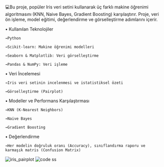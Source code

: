 💻Bu proje, popüler Iris veri setini kullanarak üç farklı makine öğrenimi algoritmasını (KNN, Naive Bayes, Gradient Boosting) karşılaştırır. Proje, veri ön işleme, model eğitimi, değerlendirme ve görselleştirme adımlarını içerir.

• Kullanılan Teknolojiler
  
    →Python
  
    →Scikit-learn: Makine öğrenimi modelleri
  
    →Seaborn & Matplotlib: Veri görselleştirme
  
    →Pandas & NumPy: Veri işleme

• Veri İncelemesi
  
    →Iris veri setinin incelenmesi ve istatistiksel özeti
  
    →Görselleştirme (Pairplot)
• Modeller ve Performans Karşılaştırması
  
    →KNN (K-Nearest Neighbors)
  
    →Naive Bayes
  
    →Gradient Boosting
• Değerlendirme
  
    →Her modelin doğruluk oranı (Accuracy), sınıflandırma raporu ve karmaşık matris (Confusion Matrix)
    

![iris_pairplot](https://github.com/user-attachments/assets/6ff893c5-9872-4110-bb9b-c5eaca3bbe3a)
![code ss](https://github.com/user-attachments/assets/8fb141db-6c81-4f54-b82f-6132593f6986)
